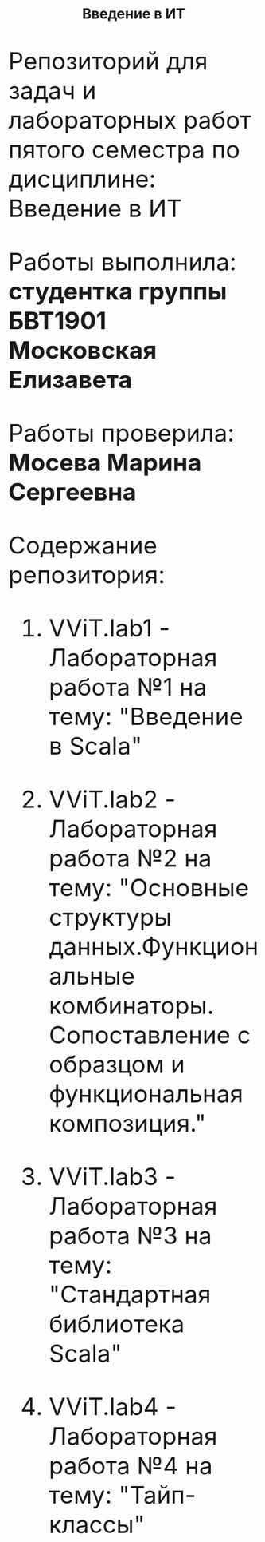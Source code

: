 <h1> <p align = "center"> Введение в ИТ </p> </h1>
<font size="16px">
<p> Репозиторий для задач и лабораторных работ пятого семестра по дисциплине: Введение в ИТ </p>
<p> Работы выполнила: <b> студентка группы БВТ1901 Московская Елизавета </b> </p>
<p> Работы проверила: <b> Мосева Марина Сергеевна </b> </p>
<p> Содержание репозитория:</p>
<ol>
<li><p>VViT.lab1 - Лабораторная работа №1 на тему: "Введение в Scala"</p></li>
<li><p>VViT.lab2 - Лабораторная работа №2 на тему: "Основные структуры данных.Функциональные комбинаторы. Сопоставление с образцом и функциональная композиция."</p></li>
<li><p>VViT.lab3 - Лабораторная работа №3 на тему: "Стандартная библиотека Scala"</p></li>
<li><p>VViT.lab4 - Лабораторная работа №4 на тему: "Тайп-классы"</p></li>
</ol>
</font>
